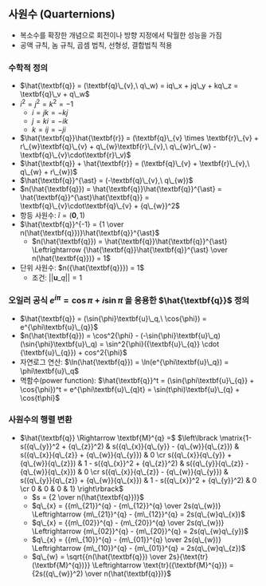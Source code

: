 ## 사원수 (Quarternions)
- 복소수를 확장한 개념으로 회전이나 방향 지정에서 탁월한 성능을 가짐
- 공액 규칙, 놈 규칙, 곱셈 법칙, 선형성, 결합법칙 적용
  
### 수학적 정의
- $\hat{\textbf{q}} = (\textbf{q}\_{v},\ q\_w) = iq\_x + jq\_y + kq\_z = \textbf{q}\_v + q\_w$
- $i^2 = j^2 = k^2 = -1$
  - $i = jk = -kj$ 
  - $j = ki = -ik$
  - $k = ij = -ji$
- $\hat{\textbf{q}}\hat{\textbf{r}} = (\textbf{q}\_{v} \times \textbf{r}\_{v} + r\_{w}\textbf{q}\_{v} + q\_{w}\textbf{r}\_{v},\ q\_{w}r\_{w} - \textbf{q}\_{v}\cdot\textbf{r}\_v)$
- $\hat{\textbf{q}} + \hat{\textbf{r}} = (\textbf{q}\_{v} + \textbf{r}\_{v},\ q\_{w} + r\_{w})$
- $\hat{\textbf{q}}^{\ast} = (-\textbf{q}\_{v},\ q\_{w})$
- $n(\hat{\textbf{q}}) = \hat{\textbf{q}}\hat{\textbf{q}}^{\ast} = \hat{\textbf{q}}^{\ast}\hat{\textbf{q}} = \textbf{q}\_{v}\cdot\textbf{q}\_{v} + {q\_{w}}^2$
- 항등 사원수: $\hat{i} = (\textbf{0}, 1)$
- $\hat{\textbf{q}}^{-1} = {1 \over n(\hat{\textbf{q}})}\hat{\textbf{q}}^{\ast}$
  - $n(\hat{\textbf{q}}) = \hat{\textbf{q}}\hat{\textbf{q}}^{\ast} \Leftrightarrow {\hat{\textbf{q}}\hat{\textbf{q}}^{\ast} \over n(\hat{\textbf{q}})} = 1$ 
- 단위 사원수: $n({\hat{\textbf{q}}}) = 1$
  - 조건: $||\textbf{u}\_{q}|| = 1$

### 오일러 공식 $e^{i\pi} = \cos{\pi} + i\sin{\pi}$ 을 응용한 $\hat{\textbf{q}}$ 정의
  - $\hat{\textbf{q}} = (\sin{\phi}\textbf{u}\_q,\ \cos{\phi}) = e^{\phi\textbf{u}\_{q}}$
  - $n(\hat{\textbf{q}}) = \cos^2{\phi} - (-\sin{\phi}\textbf{u}\_q)(\sin{\phi}\textbf{u}\_q) = \sin^2{\phi}({\textbf{u}\_{q}} \cdot {\textbf{u}\_{q}}) + cos^2{\phi}$
  - 자연로그 연산: $\ln(\hat{\textbf{q}}) = \ln(e^{\phi\textbf{u}\_q}) = \phi\textbf{u}\_q$
  - 멱함수(power function): $\hat{\textbf{q}}^t = (\sin{\phi\textbf{u}\_{q}} + \cos{\phi})^t = e^{\phi\textbf{u}\_{q}t} = \sin(t\phi)\textbf{u}\_{q} + \cos{t\phi}$

### 사원수의 행렬 변환
- $\hat{\textbf{q}} \Rightarrow \textbf{M}^{q} =$ $\left\lbrack \matrix{1-s({q\_{y}}^2 + {q\_{z}}^2) & s({q\_{x}}{q\_{y}} - {q\_{w}}{q\_{z}}) & s({q\_{x}}{q\_{z}} + {q\_{w}}{q\_{y}}) & 0 \cr s({q\_{x}}{q\_{y}} + {q\_{w}}{q\_{z}}) & 1 - s({q\_{x}}^2 + {q\_{z}}^2) & s({q\_{y}}{q\_{z}} - {q\_{w}}{q\_{x}}) & 0 \cr s({q\_{x}}{q\_{z}} - {q\_{w}}{q\_{y}}) & s({q\_{y}}{q\_{z}} + {q\_{w}}{q\_{x}}) & 1 - s({q\_{x}}^2 + {q\_{y}}^2) & 0 \cr 0 & 0 & 0 & 1} \right\rbrack$
  - $s = {2 \over n(\hat{\textbf{q}})}$ 
  - $q\_{x} = {{m\_{21}}^{q} - {m\_{12}}^{q} \over 2s(q\_{w})} \Leftrightarrow {m\_{21}}^{q} - {m\_{12}}^{q} = 2s(q\_{w}q\_{x})$
  - $q\_{x} = {{m\_{02}}^{q} - {m\_{20}}^{q} \over 2s(q\_{w})} \Leftrightarrow {m\_{02}}^{q} - {m\_{20}}^{q} = 2s(q\_{w}q\_{y})$
  - $q\_{x} = {{m\_{10}}^{q} - {m\_{01}}^{q} \over 2s(q\_{w})} \Leftrightarrow {m\_{10}}^{q} - {m\_{01}}^{q} = 2s(q\_{w}q\_{z})$
  - $q\_{w} = \sqrt{{n(\hat{\textbf{q}}) \over 2s}{\text{tr}(\textbf{M}^{q})}} \Leftrightarrow \text{tr}({\textbf{M}^{q}}) = {2s({q\_{w}}^2) \over n(\hat{\textbf{q}})}$
